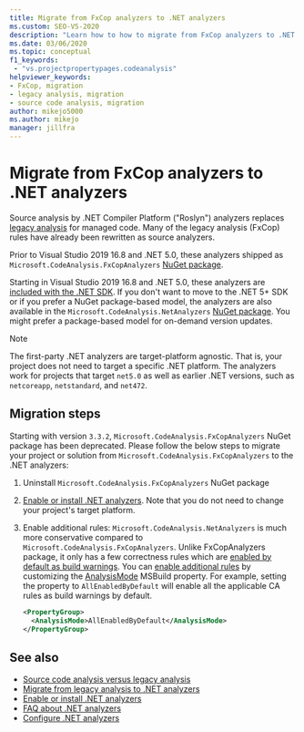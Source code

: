 ```yaml
---
title: Migrate from FxCop analyzers to .NET analyzers
ms.custom: SEO-VS-2020
description: "Learn how to how to migrate from FxCop analyzers to .NET analyzers"
ms.date: 03/06/2020
ms.topic: conceptual
f1_keywords:
 - "vs.projectpropertypages.codeanalysis"
helpviewer_keywords:
- FxCop, migration
- legacy analysis, migration
- source code analysis, migration
author: mikejo5000
ms.author: mikejo
manager: jillfra
---
```


# Migrate from FxCop analyzers to .NET analyzers

Source analysis by .NET Compiler Platform ("Roslyn") analyzers replaces [legacy analysis](code-analysis-for-managed-code-overview.md) for managed code. Many of the legacy analysis (FxCop) rules have already been rewritten as source analyzers.

Prior to Visual Studio 2019 16.8 and .NET 5.0, these analyzers shipped as `Microsoft.CodeAnalysis.FxCopAnalyzers` [NuGet package](https://www.nuget.org/packages/Microsoft.CodeAnalysis.FxCopAnalyzers).

Starting in Visual Studio 2019 16.8 and .NET 5.0, these analyzers are [included with the .NET SDK](/dotnet/fundamentals/code-analysis/overview). If you don't want to move to the .NET 5+ SDK or if you prefer a NuGet package-based model, the analyzers are also available in the `Microsoft.CodeAnalysis.NetAnalyzers` [NuGet package](https://www.nuget.org/packages/Microsoft.CodeAnalysis.NetAnalyzers). You might prefer a package-based model for on-demand version updates.

> [!NOTE]
> The first-party .NET analyzers are target-platform agnostic. That is, your project does not need to target a specific .NET platform. The analyzers work for projects that target `net5.0` as well as earlier .NET versions, such as `netcoreapp`, `netstandard`, and `net472`.

## Migration steps

Starting with version `3.3.2`, `Microsoft.CodeAnalysis.FxCopAnalyzers` NuGet package has been deprecated. Please follow the below steps to migrate your project or solution from `Microsoft.CodeAnalysis.FxCopAnalyzers` to the .NET analyzers:

1. Uninstall `Microsoft.CodeAnalysis.FxCopAnalyzers` NuGet package

2. [Enable or install .NET analyzers](install-net-analyzers.md). Note that you do not need to change your project's target platform.

3. Enable additional rules: `Microsoft.CodeAnalysis.NetAnalyzers` is much more conservative compared to `Microsoft.CodeAnalysis.FxCopAnalyzers`. Unlike FxCopAnalyzers package, it only has a few correctness rules which are [enabled by default as build warnings](/dotnet/fundamentals/code-analysis/overview#enabled-rules). You can [enable additional rules](/dotnet/fundamentals/code-analysis/overview#enable-additional-rules) by customizing the [AnalysisMode](/dotnet/core/project-sdk/msbuild-props#analysismode) MSBuild property. For example, setting the property to `AllEnabledByDefault` will enable all the applicable CA rules as build warnings by default.

   ```xml
   <PropertyGroup>
     <AnalysisMode>AllEnabledByDefault</AnalysisMode>
   </PropertyGroup>
   ```

## See also

- [Source code analysis versus legacy analysis](net-analyzers-faq.md#whats-the-difference-between-legacy-fxcop-and-net-analyzers)
- [Migrate from legacy analysis to .NET analyzers](migrate-from-legacy-analysis-to-net-analyzers.md)
- [Enable or install .NET analyzers](install-net-analyzers.md)
- [FAQ about .NET analyzers](net-analyzers-faq.md)
- [Configure .NET analyzers](/dotnet/fundamentals/code-analysis/code-quality-rule-options)
